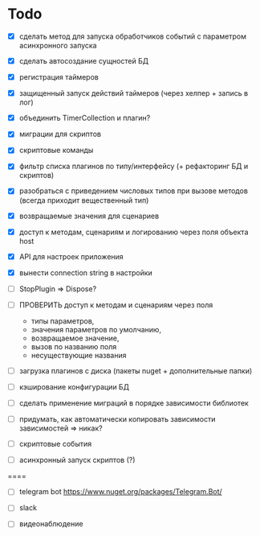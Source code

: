 ﻿# Todo

- [x] сделать метод для запуска обработчиков событий с параметром асинхронного запуска
- [x] сделать автосоздание сущностей БД
- [x] регистрация таймеров 
- [x] защищенный запуск действий таймеров (через хелпер + запись в лог)
- [x] объединить TimerCollection и плагин?
- [x] миграции для скриптов
- [x] скриптовые команды
- [x] фильтр списка плагинов по типу/интерфейсу (+ рефакторинг БД и скриптов)
- [x] разобраться с приведением числовых типов при вызове методов (всегда приходит вещественный тип)
- [x] возвращаемые значения для сценариев
- [x] доступ к методам, сценариям и логированию через поля объекта host
- [x] API для настроек приложения
- [x] вынести connection string в настройки



- [ ] StopPlugin => Dispose?

- [ ] ПРОВЕРИТЬ доступ к методам и сценариям через поля
  - типы параметров, 
  - значения параметров по умолчанию, 
  - возвращаемое значение, 
  - вызов по названию поля
  - несуществующие названия
- [ ] загрузка плагинов с диска (пакеты nuget + дополнительные папки)
- [ ] кэширование конфигурации БД
- [ ] сделать применение миграций в порядке зависимости библиотек
- [ ] придумать, как автоматически копировать зависимости зависимостей => никак?

- [ ] скриптовые события
- [ ] асинхронный запуск скриптов (?)

====
- [ ] telegram bot https://www.nuget.org/packages/Telegram.Bot/
- [ ] slack
- [ ] видеонаблюдение

